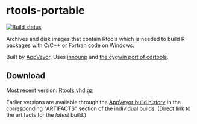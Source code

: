 

rtools-portable
===============
[![Build status](https://ci.appveyor.com/api/projects/status/github/krlmlr/rtools-portable?branch=master&svg=true)](https://ci.appveyor.com/project/krlmlr/rtools-portable/branch/master)

Archives and disk images that contain Rtools which is needed to build R packages with C/C++ or Fortran code on Windows.

Built by [AppVeyor](http://www.appveyor.com/). Uses [innounp](http://innounp.sourceforge.net/) and [the cygwin port of cdrtools](http://www.student.tugraz.at/thomas.plank/index_en.html).

## Download

Most recent version: [Rtools.vhd.gz](https://rportable.blob.core.windows.net/r-portable/master/Rtools.vhd.gz)

Earlier versions are available through the [AppVeyor build history](https://ci.appveyor.com/project/krlmlr/rtools-portable/history) in the corresponding "ARTIFACTS" section of the individual builds.  ([Direct link](https://ci.appveyor.com/project/krlmlr/rtools-portable/build/artifacts) to the artifacts for the *latest* build.)
